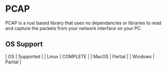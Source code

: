 PCAP
=====

PCAP is a rust based library that uses no dependancies or libraries to read and capture the packets from your network interface on your PC.

OS Support
-----
| OS | Supported |
| Linux | COMPLETE |
| MacOS | Partial |
| Windows | Partial |

